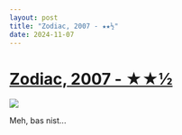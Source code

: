 ```yaml
---
layout: post
title: "Zodiac, 2007 - ★★½"
date: 2024-11-07
---
```


# [Zodiac, 2007 - ★★½](https://letterboxd.com/pavlesap/film/zodiac/)

<p><img src="https://a.ltrbxd.com/resized/sm/upload/58/tf/z6/gw/qKQIjErYaN149hZRP5Vgf8RoC7S-0-600-0-900-crop.jpg?v=72ee5db942" /></p> <p>Meh, bas nist...
